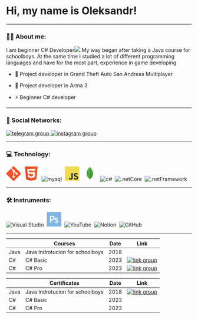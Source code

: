 
# Hi, my name is Oleksandr!

---


### :man_technologist: About me:

I am beginner C# Developer<img src="https://media.giphy.com/media/WUlplcMpOCEmTGBtBW/giphy.gif" width="30px">.My way began after taking a Java course for schoolboys. At the same time I studied a lot of different programming languages and have for the most part, experience in game developing



- :telescope: Project developer in Grand Theft Auto San Andreas Multiplayer

- :seedling: Project developer in Arma 3

- :zap: Beginner C# developer

---

### 🤝 Social Networks:

  <div id="badges">
    <a href="https://t.me/blackjack_0_0" target="_blank">
      <img src="https://cdn-icons-png.flaticon.com/512/2111/2111646.png" width="40" height="40" alt="telegram group" />
    </a>
    <a href="https://instagram.com/zabka.jack_0_0_0?igshid=MzNlNGNkZWQ4Mg==" target="_blank">
      <img src="https://cdn.icon-icons.com/icons2/1211/PNG/512/1491580635-yumminkysocialmedia26_83102.png" width="40" height="40" alt="instagram group" />
    </a>
  </div>

---

### 💻 Technology:

<div>
  <img src="https://github.com/devicons/devicon/blob/master/icons/git/git-original.svg" title="git" alt="git" width="40" height="40"/>&nbsp
  <img src="https://github.com/devicons/devicon/blob/master/icons/html5/html5-original.svg" title="html5" alt="html5" width="40" height="40"/>&nbsp
  <img src="https://cdn.icon-icons.com/icons2/1508/PNG/512/mysqlworkbench_103806.png" title="mysql" alt="mysql" width="40" height="40"/>&nbsp;
  <img src="https://github.com/devicons/devicon/blob/master/icons/javascript/javascript-original.svg" title="javascript" alt="javascript" width="40" height="40"/>&nbsp
  <img src="https://github.com/devicons/devicon/blob/master/icons/mongodb/mongodb-original.svg" title="mongodb" alt="mongodb" width="40" height="40"/>&nbsp
  <img src="https://cdn.icon-icons.com/icons2/3391/PNG/512/sharp_c_icon_213594.png" alt="c#" width="40" height="40"/>&nbsp
  <img src="https://cdn.icon-icons.com/icons2/2248/PNG/512/dot_net_icon_138665.png" alt=".netCore" width="40" height="40"/>&nbsp
  <img src="https://cdn.icon-icons.com/icons2/2415/PNG/512/dot_net_plain_wordmark_logo_icon_146545.png" alt=".netFramework" width="40" height="40"/>&nbsp
</div>

---

### 🛠 Instruments:

<div>
  <img src="https://cdn.icon-icons.com/icons2/3053/PNG/512/microsoft_visual_studio_macos_bigsur_icon_189958.png" title="Visual Studio" alt="Visual Studio" width="40" height="40"/>&nbsp;
  <img src="https://github.com/devicons/devicon/blob/master/icons/photoshop/photoshop-plain.svg" title="photoshop" alt="photoshop" width="40" height="40"/>&nbsp;
  <img src="https://upload.wikimedia.org/wikipedia/commons/9/9e/YouTube_Logo_%282013-2017%29.svg" title="YouTube" alt="YouTube" width="40" height="40"/>&nbsp;
  <img src="https://upload.wikimedia.org/wikipedia/commons/e/e9/Notion-logo.svg" title="Notion" alt="Notion" width="40" height="40"/>&nbsp;
  <img src="https://cdn.icon-icons.com/icons2/2415/PNG/512/github_original_wordmark_logo_icon_146506.png" title="GitHub" alt="GitHub" width="40" height="40"/>&nbsp;

  
</div>

---


|      | Courses                                                   | Date              | Link            |
|------|-----------------------------------------------------------| :---------------: |-----------------|
| Java | Java Indrotucion for schoolboys                           | 2018              |                 |
| C#   | C# Basic                                                  | 2023              | <a href="https://ithillel.ua/courses/c-sharp-basic"><img src="https://cdn.icon-icons.com/icons2/1410/PNG/128/37_97266.png" width="40" height="40" alt="link group"/></a>
| C#   | C# Pro                                                    | 2023              | <a href="https://ithillel.ua/courses/c-sharp-pro"><img src="https://cdn.icon-icons.com/icons2/1410/PNG/128/37_97266.png" width="40" height="40" alt="link group"/></a>                


|      | Certificates                                              | Date              | Link  | 
|------|-----------------------------------------------------------| :---------------: |-------|
| Java | Java Indrotucion for schoolboys                           | 2018              | <a href="https://lms.ithillel.ua/uploads/certificates/23488283_en.png?_gl=1*zn9d4e*_gcl_au*MTMxMjI3Mjg1OC4xNjg1MTMyOTAy*_ga*OTI2NzA5MjUxLjE2ODUxMzI5MDM.*_ga_KVGD0SKTQC*MTY4NzUyODczMi43LjEuMTY4NzUyOTI2NS4yNy4wLjA."><img src="https://cdn.icon-icons.com/icons2/1410/PNG/128/37_97266.png" width="40" height="40" alt="link group"/></a>
| C#   | C# Basic                                                  | 2023              |       |
| C#   | C# Pro                                                    | 2023              |       |














